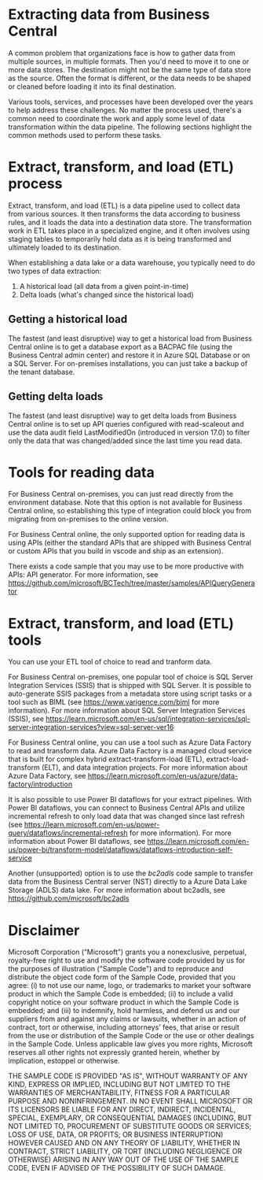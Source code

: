 # Extracting data from Business Central
A common problem that organizations face is how to gather data from multiple sources, in multiple formats. Then you'd need to move it to one or more data stores. The destination might not be the same type of data store as the source. Often the format is different, or the data needs to be shaped or cleaned before loading it into its final destination.

Various tools, services, and processes have been developed over the years to help address these challenges. No matter the process used, there's a common need to coordinate the work and apply some level of data transformation within the data pipeline. The following sections highlight the common methods used to perform these tasks.

# Extract, transform, and load (ETL) process
Extract, transform, and load (ETL) is a data pipeline used to collect data from various sources. It then transforms the data according to business rules, and it loads the data into a destination data store. The transformation work in ETL takes place in a specialized engine, and it often involves using staging tables to temporarily hold data as it is being transformed and ultimately loaded to its destination.

When establishing a data lake or a data warehouse, you typically need to do two types of data extraction:

1. A historical load (all data from a given point-in-time)
2. Delta loads (what's changed since the historical load)

## Getting a historical load
The fastest (and least disruptive) way to get a historical load from Business Central online is to get a database export as a BACPAC file (using the Business Central admin center) and restore it in Azure SQL Database or on a SQL Server. For on-premises installations, you can just take a backup of the tenant database.

## Getting delta loads
The fastest (and least disruptive) way to get delta loads from Business Central online is to set up API queries configured with read-scaleout and use the data audit field LastModifiedOn (introduced in version 17.0) to filter only the data that was changed/added since the last time you read data.


# Tools for reading data
For Business Central on-premises, you can just read directly from the environment database. Note that this option is not available for Business Central online, so establishing this type of integration could block you from migrating from on-premises to the online version. 

For Business Central online, the only supported option for reading data is using APIs (either the standard APIs that are shipped with Business Central or custom APIs that you build in vscode and ship as an extension). 

There exists a code sample that you may use to be more productive with APIs: API generator. 
For more information, see https://github.com/microsoft/BCTech/tree/master/samples/APIQueryGenerator

# Extract, transform, and load (ETL) tools
You can use your ETL tool of choice to read and tranform data. 

For Business Central on-premises, one popular tool of choice is SQL Server Integration Services (SSIS) that is shipped with SQL Server. It is possible to auto-generate SSIS packages from a metadata store using script tasks or a tool such as BIML (see https://www.varigence.com/biml for more information). For more information about SQL Server Integration Services (SSIS), see
https://learn.microsoft.com/en-us/sql/integration-services/sql-server-integration-services?view=sql-server-ver16


For Business Central online, you can use a tool such as Azure Data Factory to read and transform data. Azure Data Factory is a managed cloud service that is built for complex hybrid extract-transform-load (ETL), extract-load-transform (ELT), and data integration projects. For more information about Azure Data Factory, see https://learn.microsoft.com/en-us/azure/data-factory/introduction


It is also possible to use Power BI dataflows for your extract pipelines. With Power BI dataflows, you can connect to Business Central APIs and utilize incremental refresh to only load data that was changed since last refresh (see https://learn.microsoft.com/en-us/power-query/dataflows/incremental-refresh for more information). For more information about Power BI dataflows, see https://learn.microsoft.com/en-us/power-bi/transform-model/dataflows/dataflows-introduction-self-service


Another (unsupported) option is to use the _bc2adls_ code sample to transfer data from the Business Central server (NST) directly to a Azure Data Lake Storage (ADLS) data lake. For more information about bc2adls, see https://github.com/microsoft/bc2adls




# Disclaimer
Microsoft Corporation (“Microsoft”) grants you a nonexclusive, perpetual, royalty-free right to use and modify the software code provided by us for the purposes of illustration  ("Sample Code") and to reproduce and distribute the object code form of the Sample Code, provided that you agree: (i) to not use our name, logo, or trademarks to market your software product in which the Sample Code is embedded; (ii) to include a valid copyright notice on your software product in which the Sample Code is embedded; and (iii) to indemnify, hold harmless, and defend us and our suppliers from and against any claims or lawsuits, whether in an action of contract, tort or otherwise, including attorneys’ fees, that arise or result from the use or distribution of the Sample Code or the use or other dealings in the Sample Code. Unless applicable law gives you more rights, Microsoft reserves all other rights not expressly granted herein, whether by implication, estoppel or otherwise. 

THE SAMPLE CODE IS PROVIDED "AS IS", WITHOUT WARRANTY OF ANY KIND, EXPRESS OR IMPLIED, INCLUDING BUT NOT LIMITED TO THE WARRANTIES OF MERCHANTABILITY, FITNESS FOR A PARTICULAR PURPOSE AND NONINFRINGEMENT. IN NO EVENT SHALL MICROSOFT OR ITS LICENSORS BE LIABLE FOR ANY DIRECT, INDIRECT, INCIDENTAL, SPECIAL, EXEMPLARY, OR CONSEQUENTIAL DAMAGES (INCLUDING, BUT NOT LIMITED TO, PROCUREMENT OF SUBSTITUTE GOODS OR SERVICES; LOSS OF USE, DATA, OR PROFITS; OR BUSINESS INTERRUPTION) HOWEVER CAUSED AND ON ANY THEORY OF LIABILITY, WHETHER IN CONTRACT, STRICT LIABILITY, OR TORT (INCLUDING NEGLIGENCE OR OTHERWISE) ARISING IN ANY WAY OUT OF THE USE OF THE SAMPLE CODE, EVEN IF ADVISED OF THE POSSIBILITY OF SUCH DAMAGE.
